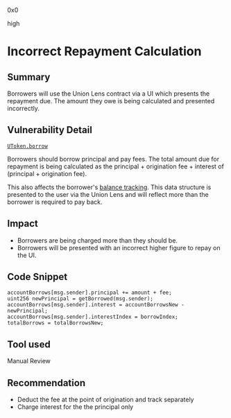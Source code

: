 0x0

high

# Incorrect Repayment Calculation

## Summary

Borrowers will use the Union Lens contract via a UI which presents the repayment due. The amount they owe is being calculated and presented incorrectly.

## Vulnerability Detail

[`UToken.borrow`](https://github.com/sherlock-audit/2022-10-union-finance/blob/main/union-v2-contracts/contracts/market/UToken.sol#L536-L540)

Borrowers should borrow principal and pay fees. The total amount due for repayment is being calculated as the principal + origination fee + interest of (principal + origination fee).

This also affects the borrower's [balance tracking](https://github.com/sherlock-audit/2022-10-union-finance/blob/main/union-v2-contracts/contracts/market/UToken.sol#L536-L540). This data structure is presented to the user via the Union Lens and will reflect more than the borrower is required to pay back.

## Impact

- Borrowers are being charged more than they should be.
- Borrowers will be presented with an incorrect higher figure to repay on the UI.

## Code Snippet

```solidity
accountBorrows[msg.sender].principal += amount + fee;
uint256 newPrincipal = getBorrowed(msg.sender);
accountBorrows[msg.sender].interest = accountBorrowsNew - newPrincipal;
accountBorrows[msg.sender].interestIndex = borrowIndex;
totalBorrows = totalBorrowsNew;
```

## Tool used

Manual Review

## Recommendation

- Deduct the fee at the point of origination and track separately
- Charge interest for the the principal only